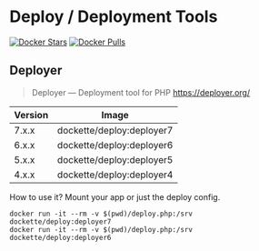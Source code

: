 # Deploy / Deployment Tools

[![Docker Stars](https://img.shields.io/docker/stars/dockette/deploy.svg?style=flat)](https://hub.docker.com/r/dockette/deploy/)
[![Docker Pulls](https://img.shields.io/docker/pulls/dockette/deploy.svg?style=flat)](https://hub.docker.com/r/dockette/deploy/)

## Deployer

> Deployer — Deployment tool for PHP
> https://deployer.org/

| Version | Image |
|---------|-------|
| 7.x.x   | dockette/deploy:deployer7 |
| 6.x.x   | dockette/deploy:deployer6 |
| 5.x.x   | dockette/deploy:deployer5 |
| 4.x.x   | dockette/deploy:deployer4 |

How to use it? Mount your app or just the deploy config.

```
docker run -it --rm -v $(pwd)/deploy.php:/srv dockette/deploy:deployer7
docker run -it --rm -v $(pwd)/deploy.php:/srv dockette/deploy:deployer6
```
